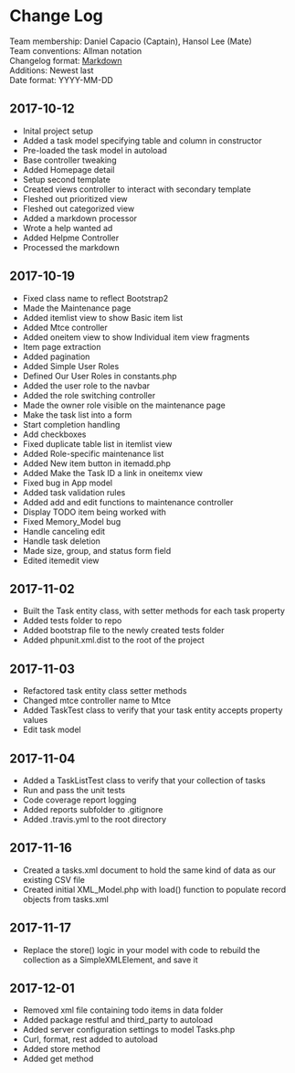 # Change Log
Team membership: Daniel Capacio (Captain), Hansol Lee (Mate)  
Team conventions: Allman notation  
Changelog format: [Markdown](https://github.com/adam-p/markdown-here/wiki/Markdown-Cheatsheet)  
Additions: Newest last  
Date format: YYYY-MM-DD

## 2017-10-12  
- Inital project setup  
- Added a task model specifying table and column in constructor  
- Pre-loaded the task model in autoload  
- Base controller tweaking
- Added Homepage detail
- Setup second template  
- Created views controller to interact with secondary template  
- Fleshed out prioritized view  
- Fleshed out categorized view  
- Added a markdown processor
- Wrote a help wanted ad
- Added Helpme Controller
- Processed the markdown  

## 2017-10-19  
- Fixed class name to reflect Bootstrap2  
- Made the Maintenance page
- Added itemlist view to show Basic item list
- Added Mtce controller 
- Added oneitem view to show Individual item view fragments
- Item page extraction  
- Added pagination  
- Added Simple User Roles
- Defined Our User Roles in constants.php
- Added the user role to the navbar
- Added the role switching controller
- Made the owner role visible on the maintenance page
- Make the task list into a form
- Start completion handling
- Add checkboxes
- Fixed duplicate table list in itemlist view
- Added Role-specific maintenance list
- Added New item button in itemadd.php
- Added Make the Task ID a link in oneitemx view
- Fixed bug in App model  
- Added task validation rules  
- Added add and edit functions to maintenance controller  
- Display TODO item being worked with  
- Fixed Memory_Model bug  
- Handle canceling edit  
- Handle task deletion  
- Made size, group, and status form field
- Edited itemedit view  

## 2017-11-02  
- Built the Task entity class, with setter methods for each task property  
- Added tests folder to repo  
- Added bootstrap file to the newly created tests folder  
- Added phpunit.xml.dist to the root of the project  

## 2017-11-03  
- Refactored task entity class setter methods  
- Changed mtce controller name to Mtce
- Added TaskTest class to verify that your task entity accepts property values
- Edit task model  

## 2017-11-04  
- Added a TaskListTest class to verify that your collection of tasks  
- Run and pass the unit tests  
- Code coverage report logging  
- Added reports subfolder to .gitignore  
- Added .travis.yml to the root directory  

## 2017-11-16  
- Created a tasks.xml document to hold the same kind of data as our existing CSV file  
- Created initial XML_Model.php with load() function to populate record objects from tasks.xml  

## 2017-11-17
- Replace the store() logic in your model with code to rebuild the collection as a SimpleXMLElement, and save it

## 2017-12-01
- Removed xml file containing todo items in data folder  
- Added package restful and third_party to autoload  
- Added server configuration settings to model Tasks.php  
- Curl, format, rest added to autoload  
- Added store method
- Added get method  
